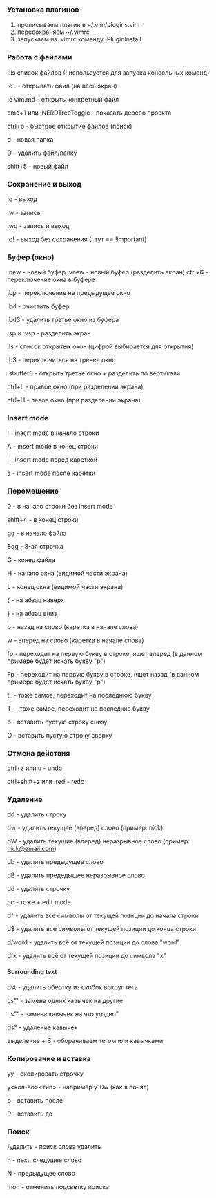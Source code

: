 ### Установка плагинов
1. прописываем плагин в ~/.vim/plugins.vim
2. пересохраняем ~/.vimrc
3. запускаем из .vimrc команду :PluginInstall

### Работа с файлами

:!ls список файлов (! используется для запуска консольных команд)

:e . - открывать файл (на весь экран)

:e vim.md - открыть конкретный файл

cmd+1 или :NERDTreeToggle - показать дерево проекта

ctrl+p - быстрое открытие файлов (поиск)

d - новая папка

D - удалить файл/папку

shift+5 - новый файл

### Сохранение и выход
:q - выход

:w - запись

:wq - запись и выход

:q! - выход без сохранения (! тут == !important)
 
### Буфер (окно)
:new - новый буфер
:vnew - новый буфер (разделить экран)
ctrl+6 - переключение окна в буфере

:bp - переключение на предыдущее окно

:bd - очистить буфер

:bd3 - удалить третье окно из буфера

:sp и :vsp - разделить экран

:ls - список открытых окон (цифрой выбирается для открытия)

:b3 - переключиться на тренее окно

:sbuffer3 - открыть третье окно + разделить по вертикали

ctrl+L - правое окно (при разделении экрана)

ctrl+H - левое окно (при разделении экрана)

### Insert mode
I - insert mode в начало строки

A - insert mode в конец строки

i - insert mode перед кареткой

a - insert mode после каретки

### Перемещение
0 - в начало строки без insert mode

shift+4 - в конец строки

gg - в начало файла

8gg - 8-ая строчка

G - конец файла

H - начало окна (видимой части экрана)

L - конец окна (видимой части экрана)

{ - на абзац наверх

} - на абзац вниз

b - назад на слово (каретка в начале слова)

w - вперед на слово (каретка в начале слова)

fp - переходит на первую букву в строке, ищет вперед (в данном примере будет искать букву "p")

Fp - переходит на первую букву в строке, ищет назад (в данном примере будет искать букву "p")

t_ - тоже самое, переходит на последнюю букву

T_ - тоже самое, переходит на последюю букву

o - вставить пустую строку снизу

O - вставить пустую строку сверху

### Отмена действия
ctrl+z или u - undo

ctrl+shift+z или :red - redo

### Удаление
dd - удалить строку

dw - удалить текущее (вперед) слово (пример: nick)

dW - удалить текущие (вперед) неразрывное слово (пример: nick@email.com)

db - удалить предыдущее слово

dB - удалить предедыщее неразрывное слово

dd - удалить строчку

cc - тоже + edit mode

d^ - удалить все символы от текущей позиции до начала строки

d$ - удалить все символы от текущей позиции до конца строки

d/word - удалить всё от текущей позиции до слова "word"

dfx - удалить всё от текущей позиции до символа "x"

#### Surrounding text
dst - удалить обертку из скобок вокруг тега

cs"' - замена одних кавычек на другие

cs"<q> - замена кавычек на что угодно

ds" - удаление кавычек

выделение + S - оборачиваем тегом или кавычками

### Копирование и вставка
yy - скопировать строчку

y<кол-во><тип> - например y10w (как я понял)

p - вставить после

P - вставить до

### Поиск
/удалить - поиск слова удалить

n - next, следущее слово

N - предыдущее слово

:noh - отменить подсветку поиска
